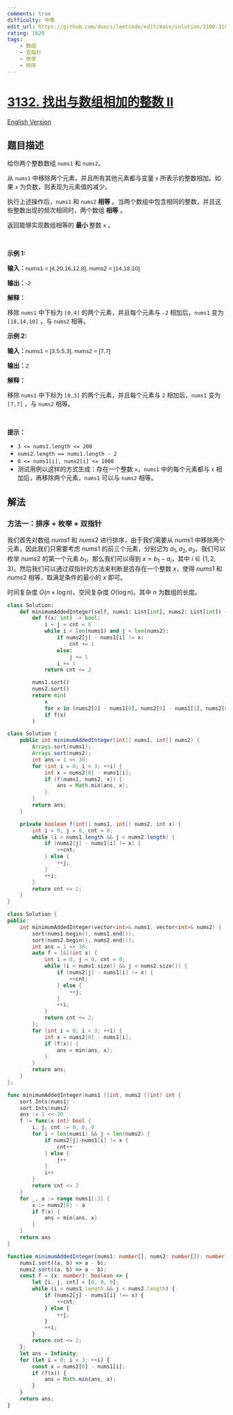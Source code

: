 ```yaml
---
comments: true
difficulty: 中等
edit_url: https://github.com/doocs/leetcode/edit/main/solution/3100-3199/3132.Find%20the%20Integer%20Added%20to%20Array%20II/README.md
rating: 1620
tags:
    - 数组
    - 双指针
    - 枚举
    - 排序
---
```


# [3132. 找出与数组相加的整数 II](https://leetcode.cn/problems/find-the-integer-added-to-array-ii)

[English Version](/solution/3100-3199/3132.Find%20the%20Integer%20Added%20to%20Array%20II/README_EN.md)

## 题目描述

<!-- 这里写题目描述 -->

<p>给你两个整数数组 <code>nums1</code> 和 <code>nums2</code>。</p>

<p>从 <code>nums1</code> 中移除两个元素，并且所有其他元素都与变量 <code>x</code> 所表示的整数相加。如果 <code>x</code> 为负数，则表现为元素值的减少。</p>

<p>执行上述操作后，<code>nums1</code> 和 <code>nums2</code> <strong>相等</strong> 。当两个数组中包含相同的整数，并且这些整数出现的频次相同时，两个数组 <strong>相等</strong> 。</p>

<p>返回能够实现数组相等的 <strong>最小 </strong>整数<em> </em><code>x</code><em> </em>。</p>

<p>&nbsp;</p>

<p><strong class="example">示例 1:</strong></p>

<div class="example-block">
<p><strong>输入：</strong><span class="example-io" style="
    font-family: Menlo,sans-serif;
    font-size: 0.85rem;
">nums1 = [4,20,16,12,8], nums2 = [14,18,10]</span></p>

<p><strong>输出：</strong><span class="example-io" style="
    font-family: Menlo,sans-serif;
    font-size: 0.85rem;
">-2</span></p>

<p><strong>解释：</strong></p>

<p>移除 <code>nums1</code> 中下标为 <code>[0,4]</code> 的两个元素，并且每个元素与 <code>-2</code> 相加后，<code>nums1</code> 变为 <code>[18,14,10]</code> ，与 <code>nums2</code> 相等。</p>
</div>

<p><strong class="example">示例 2:</strong></p>

<div class="example-block">
<p><strong>输入：</strong><span class="example-io" style="
    font-family: Menlo,sans-serif;
    font-size: 0.85rem;
">nums1 = [3,5,5,3], nums2 = [7,7]</span></p>

<p><strong>输出：</strong><span class="example-io" style="
    font-family: Menlo,sans-serif;
    font-size: 0.85rem;
">2</span></p>

<p><strong>解释：</strong></p>

<p>移除 <code>nums1</code> 中下标为 <code>[0,3]</code> 的两个元素，并且每个元素与 <code>2</code> 相加后，<code>nums1</code> 变为 <code>[7,7]</code> ，与 <code>nums2</code> 相等。</p>
</div>

<p>&nbsp;</p>

<p><strong>提示：</strong></p>

<ul>
	<li><code>3 &lt;= nums1.length &lt;= 200</code></li>
	<li><code>nums2.length == nums1.length - 2</code></li>
	<li><code>0 &lt;= nums1[i], nums2[i] &lt;= 1000</code></li>
	<li>测试用例以这样的方式生成：存在一个整数 <code>x</code>，<code>nums1</code> 中的每个元素都与 <code>x</code> 相加后，再移除两个元素，<code>nums1</code> 可以与 <code>nums2</code> 相等。</li>
</ul>

## 解法

### 方法一：排序 + 枚举 + 双指针

我们首先对数组 $nums1$ 和 $nums2$ 进行排序，由于我们需要从 $nums1$ 中移除两个元素，因此我们只需要考虑 $nums1$ 的前三个元素，分别记为 $a_1, a_2, a_3$，我们可以枚举 $nums2$ 的第一个元素 $b_1$，那么我们可以得到 $x = b_1 - a_i$，其中 $i \in \{1, 2, 3\}$。然后我们可以通过双指针的方法来判断是否存在一个整数 $x$，使得 $nums1$ 和 $nums2$ 相等，取满足条件的最小的 $x$ 即可。

时间复杂度 $O(n \times \log n)$，空间复杂度 $O(\log n)$。其中 $n$ 为数组的长度。

<!-- tabs:start -->

```python
class Solution:
    def minimumAddedInteger(self, nums1: List[int], nums2: List[int]) -> int:
        def f(x: int) -> bool:
            i = j = cnt = 0
            while i < len(nums1) and j < len(nums2):
                if nums2[j] - nums1[i] != x:
                    cnt += 1
                else:
                    j += 1
                i += 1
            return cnt <= 2

        nums1.sort()
        nums2.sort()
        return min(
            x
            for x in (nums2[0] - nums1[0], nums2[0] - nums1[1], nums2[0] - nums1[2])
            if f(x)
        )
```

```java
class Solution {
    public int minimumAddedInteger(int[] nums1, int[] nums2) {
        Arrays.sort(nums1);
        Arrays.sort(nums2);
        int ans = 1 << 30;
        for (int i = 0; i < 3; ++i) {
            int x = nums2[0] - nums1[i];
            if (f(nums1, nums2, x)) {
                ans = Math.min(ans, x);
            }
        }
        return ans;
    }

    private boolean f(int[] nums1, int[] nums2, int x) {
        int i = 0, j = 0, cnt = 0;
        while (i < nums1.length && j < nums2.length) {
            if (nums2[j] - nums1[i] != x) {
                ++cnt;
            } else {
                ++j;
            }
            ++i;
        }
        return cnt <= 2;
    }
}
```

```cpp
class Solution {
public:
    int minimumAddedInteger(vector<int>& nums1, vector<int>& nums2) {
        sort(nums1.begin(), nums1.end());
        sort(nums2.begin(), nums2.end());
        int ans = 1 << 30;
        auto f = [&](int x) {
            int i = 0, j = 0, cnt = 0;
            while (i < nums1.size() && j < nums2.size()) {
                if (nums2[j] - nums1[i] != x) {
                    ++cnt;
                } else {
                    ++j;
                }
                ++i;
            }
            return cnt <= 2;
        };
        for (int i = 0; i < 3; ++i) {
            int x = nums2[0] - nums1[i];
            if (f(x)) {
                ans = min(ans, x);
            }
        }
        return ans;
    }
};
```

```go
func minimumAddedInteger(nums1 []int, nums2 []int) int {
	sort.Ints(nums1)
	sort.Ints(nums2)
	ans := 1 << 30
	f := func(x int) bool {
		i, j, cnt := 0, 0, 0
		for i < len(nums1) && j < len(nums2) {
			if nums2[j]-nums1[i] != x {
				cnt++
			} else {
				j++
			}
			i++
		}
		return cnt <= 2
	}
	for _, a := range nums1[:3] {
		x := nums2[0] - a
		if f(x) {
			ans = min(ans, x)
		}
	}
	return ans
}
```

```ts
function minimumAddedInteger(nums1: number[], nums2: number[]): number {
    nums1.sort((a, b) => a - b);
    nums2.sort((a, b) => a - b);
    const f = (x: number): boolean => {
        let [i, j, cnt] = [0, 0, 0];
        while (i < nums1.length && j < nums2.length) {
            if (nums2[j] - nums1[i] !== x) {
                ++cnt;
            } else {
                ++j;
            }
            ++i;
        }
        return cnt <= 2;
    };
    let ans = Infinity;
    for (let i = 0; i < 3; ++i) {
        const x = nums2[0] - nums1[i];
        if (f(x)) {
            ans = Math.min(ans, x);
        }
    }
    return ans;
}
```

<!-- tabs:end -->

<!-- end -->
